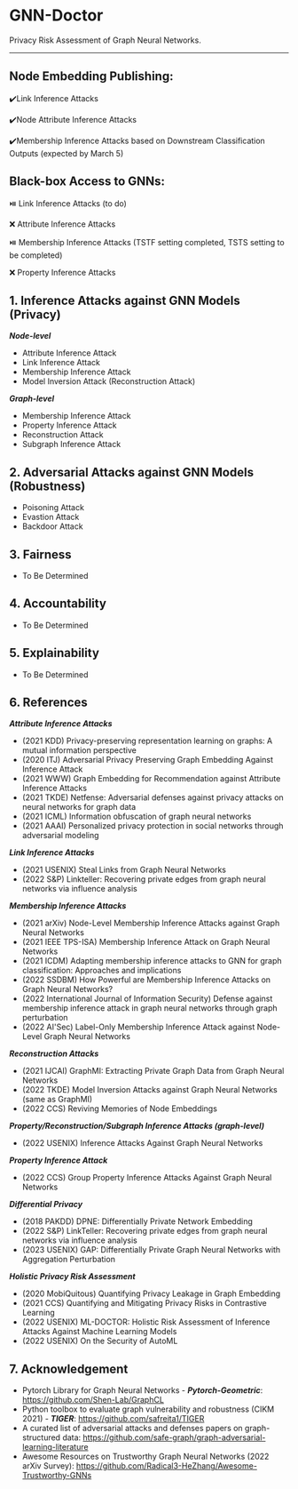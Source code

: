 # GNN-Doctor
Privacy Risk Assessment of Graph Neural Networks.
<hr>

## Node Embedding Publishing:

:heavy_check_mark:Link Inference Attacks

:heavy_check_mark:Node Attribute Inference Attacks

:heavy_check_mark:Membership Inference Attacks based on Downstream Classification Outputs (expected by March 5)

## Black-box Access to GNNs:
:play_or_pause_button: Link Inference Attacks (to do)

:x: Attribute Inference Attacks

:play_or_pause_button: Membership Inference Attacks (TSTF setting completed, TSTS setting to be completed)

:x: Property Inference Attacks

## **1. Inference Attacks against GNN Models (Privacy)**

***Node-level***
* Attribute Inference Attack
* Link Inference Attack
* Membership Inference Attack
* Model Inversion Attack (Reconstruction Attack)

***Graph-level***
* Membership Inference Attack
* Property Inference Attack
* Reconstruction Attack
* Subgraph Inference Attack

## **2. Adversarial Attacks against GNN Models (Robustness)**
* Poisoning Attack
* Evastion Attack
* Backdoor Attack

## **3. Fairness**
* To Be Determined
## **4. Accountability**
* To Be Determined

## **5. Explainability**
* To Be Determined

## **6. References**
***Attribute Inference Attacks***
* (2021 KDD) Privacy-preserving representation learning on graphs: A mutual information perspective
* (2020 ITJ) Adversarial Privacy Preserving Graph Embedding Against Inference Attack
* (2021 WWW) Graph Embedding for Recommendation against Attribute Inference Attacks
* (2021 TKDE) Netfense: Adversarial defenses against privacy attacks on neural networks for graph data
* (2021 ICML) Information obfuscation of graph neural networks
* (2021 AAAI) Personalized privacy protection in social networks through adversarial modeling

***Link Inference Attacks***
* (2021 USENIX) Steal Links from Graph Neural Networks
* (2022 S&P) Linkteller: Recovering private edges from graph neural networks via influence analysis

***Membership Inference Attacks***
* (2021 arXiv) Node-Level Membership Inference Attacks against Graph Neural Networks
* (2021 IEEE TPS-ISA) Membership Inference Attack on Graph Neural Networks
* (2021 ICDM) Adapting membership inference attacks to GNN for graph classification: Approaches and implications
* (2022 SSDBM) How Powerful are Membership Inference Attacks on Graph Neural Networks?
* (2022 International Journal of Information Security) Defense against membership inference attack in graph neural networks through graph perturbation
* (2022 AI'Sec) Label-Only Membership Inference Attack against Node-Level Graph Neural Networks

***Reconstruction Attacks***
* (2021 IJCAI) GraphMI: Extracting Private Graph Data from Graph Neural Networks
* (2022 TKDE) Model Inversion Attacks against Graph Neural Networks (same as GraphMI)
* (2022 CCS) Reviving Memories of Node Embeddings

***Property/Reconstruction/Subgraph Inference Attacks (graph-level)***

* (2022 USENIX) Inference Attacks Against Graph Neural Networks

***Property Inference Attack***

- (2022 CCS) Group Property Inference Attacks Against Graph Neural Networks

***Differential Privacy***

- (2018 PAKDD) DPNE: Differentially Private Network Embedding
- (2022 S&P) LinkTeller: Recovering private edges from graph neural networks via influence analysis
- (2023 USENIX) GAP: Differentially Private Graph Neural Networks with Aggregation Perturbation

***Holistic Privacy Risk Assessment***

* (2020 MobiQuitous) Quantifying Privacy Leakage in Graph Embedding
* (2021 CCS) Quantifying and Mitigating Privacy Risks in Contrastive Learning
* (2022 USENIX) ML-DOCTOR: Holistic Risk Assessment of Inference Attacks Against Machine Learning Models
* (2022 USENIX) On the Security of AutoML

## **7. Acknowledgement**
* Pytorch Library for Graph Neural Networks - ***Pytorch-Geometric***: https://github.com/Shen-Lab/GraphCL
* Python toolbox to evaluate graph vulnerability and robustness (CIKM 2021) - ***TIGER***: https://github.com/safreita1/TIGER
* A curated list of adversarial attacks and defenses papers on graph-structured data: https://github.com/safe-graph/graph-adversarial-learning-literature
* Awesome Resources on Trustworthy Graph Neural Networks (2022 arXiv Survey): https://github.com/Radical3-HeZhang/Awesome-Trustworthy-GNNs
